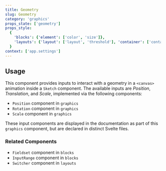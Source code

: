 ```yaml
---
title: Geometry
slug: Geometry
category: 'graphics'
props_state: ['geometry']
props_style:
  {
    'blocks': {'element': ['color', 'size']},
    'layouts': {'layout': ['layout', 'threshold'], 'container': ['container', 'size']},
  }
context: ['app.settings']
---
```


## Usage

This component provides inputs to interact with a geometry in a `<canvas>` animation inside a `Sketch` component.
The available inputs are _Position_, _Translation_, and _Scale_, implemented via the following components:

- `Position` component in `graphics`
- `Rotation` component in `graphics`
- `Scale` component in `graphics`

These input components are displayed in the documentation as part of this `graphics` component, but are declared in distinct Svelte files.

### Related Components

- `Fieldset` component in `blocks`
- `InputRange` component in `blocks`
- `Switcher` component in `layouts`
